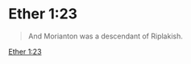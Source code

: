 # Ether 1:23

> And Morianton was a descendant of Riplakish.

[Ether 1:23](https://www.churchofjesuschrist.org/study/scriptures/bofm/ether/1?lang=eng&id=p23#p23)


